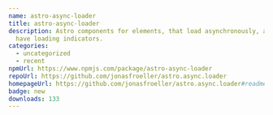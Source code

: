```yaml
---
name: astro-async-loader
title: astro-async-loader
description: Astro components for elements, that load asynchronously, and should
  have loading indicators.
categories:
  - uncategorized
  - recent
npmUrl: https://www.npmjs.com/package/astro-async-loader
repoUrl: https://github.com/jonasfroeller/astro.async.loader
homepageUrl: https://github.com/jonasfroeller/astro.async.loader#readme
badge: new
downloads: 133
---
```

